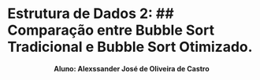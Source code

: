 # Estrutura de Dados 2: ## Comparação entre Bubble Sort Tradicional e Bubble Sort Otimizado.

<p align="center">
  <strong>Aluno: Alexssander José de Oliveira de Castro</strong>
</p>


